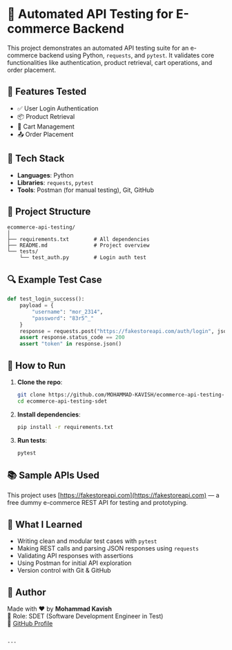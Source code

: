 
# 🧪 Automated API Testing for E-commerce Backend

This project demonstrates an automated API testing suite for an e-commerce backend using Python, `requests`, and `pytest`. It validates core functionalities like authentication, product retrieval, cart operations, and order placement.

## 📌 Features Tested
- ✅ User Login Authentication
- 📦 Product Retrieval
- 🛒 Cart Management
- 📤 Order Placement

## 🧰 Tech Stack
- **Languages**: Python
- **Libraries**: `requests`, `pytest`
- **Tools**: Postman (for manual testing), Git, GitHub

## 📁 Project Structure

```
ecommerce-api-testing/
│
├── requirements.txt        # All dependencies
├── README.md               # Project overview
└── tests/
    └── test_auth.py        # Login auth test
```

## 🔍 Example Test Case

```python
def test_login_success():
    payload = {
        "username": "mor_2314",
        "password": "83r5^_"
    }
    response = requests.post("https://fakestoreapi.com/auth/login", json=payload)
    assert response.status_code == 200
    assert "token" in response.json()
```

## 🚀 How to Run

1. **Clone the repo**:
   ```bash
   git clone https://github.com/MOHAMMAD-KAVISH/ecommerce-api-testing-sdet.git
   cd ecommerce-api-testing-sdet
   ```

2. **Install dependencies**:
   ```bash
   pip install -r requirements.txt
   ```

3. **Run tests**:
   ```bash
   pytest
   ```

## 📚 Sample APIs Used

This project uses [https://fakestoreapi.com](https://fakestoreapi.com) — a free dummy e-commerce REST API for testing and prototyping.

## 🎯 What I Learned

- Writing clean and modular test cases with `pytest`
- Making REST calls and parsing JSON responses using `requests`
- Validating API responses with assertions
- Using Postman for initial API exploration
- Version control with Git & GitHub

## 🤝 Author

Made with ❤️ by **Mohammad Kavish**  
📌 Role: SDET (Software Development Engineer in Test)  
🔗 [GitHub Profile](https://github.com/MOHAMMAD-KAVISH)
```

---
